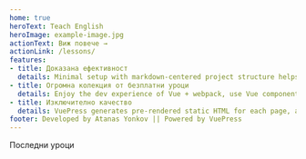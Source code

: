 ```yaml
---
home: true
heroText: Teach English
heroImage: example-image.jpg
actionText: Виж повече →
actionLink: /lessons/
features:
- title: Доказана ефективност
  details: Minimal setup with markdown-centered project structure helps you focus on writing.
- title: Огромна колекция от безплатни уроци
  details: Enjoy the dev experience of Vue + webpack, use Vue components in markdown, and develop custom themes with Vue.
- title: Изключително качество
  details: VuePress generates pre-rendered static HTML for each page, and runs as an SPA once a page is loaded.
footer: Developed by Atanas Yonkov || Powered by VuePress
---
```

 Последни уроци
<LatestPosts />
<script>
  if (window.netlifyIdentity) {
    window.netlifyIdentity.on("init", user => {
      if (!user) {
        window.netlifyIdentity.on("login", () => {
          document.location.href = "/admin/";
        });
      }
    });
  }
</script>
